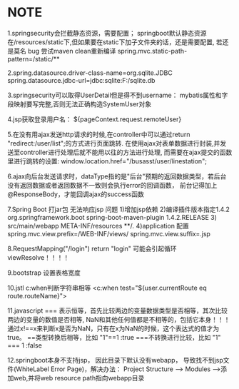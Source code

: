 # NOTE

1.springsecurity会拦截静态资源，需要配置；
  springboot默认静态资源在/resources/static下,但如果要在static下加子文件夹的话，还是需要配置, 若还是莫名 bug 尝试maven clean重新编译
	spring.mvc.static-path-pattern=/static/**

2.spring.datasource.driver-class-name=org.sqlite.JDBC
  spring.datasource.jdbc-url=jdbc:sqlite:F:/sqlite.db
  
3.springsecurity可以取得UserDetail但是得不到username：
	mybatis属性和字段映射要写完整,否则无法正确构造SystemUser对象
	
4.jsp获取登录用户名：
	${pageContext.request.remoteUser}

5.在没有用ajax发送http请求的时候,在controller中可以通过return "redirect:/user/list";的方式进行页面跳转.
  在使用ajax对表单数据进行封装,并发送至controller进行处理后就不能用以往的方法进行处理, 而需要在ajax提交的函数里进行跳转的设置:
window.location.href="/busasst/user/linestation";

6.ajax向后台发送请求时，dataType指的是"后台"预期的返回数据类型，若后台没有返回数据或者返回数据不一致则会执行error的回调函数， 前台记得加上@ResponseBody，才能回调ajax的success函数

7.Spring Boot 打jar包 无法响应jsp 问题
	1)增加jsp依赖
	2)编译插件版本指定1.4.2
	<plugin>
   		<groupId>org.springframework.boot</groupId>
   		<artifactId>spring-boot-maven-plugin</artifactId>
   		<version>1.4.2.RELEASE</version>
	</plugin>
	3)<!-- 将src/main/webapp下的所有文件文件编译到classes/META-INF/resources下-->
	<resource>
   		<directory>src/main/webapp</sdirectory>
   		<targetPath>META-INF/resources</targetPath>
   		<includes>
      			<include>**/*.*</include>
   		</includes>
	</resource>
       4)application 配置
         spring.mvc.view.prefix=/WEB-INF/views/
         spring.mvc.view.suffix=.jsp
	 
8.RequestMapping("/login")
	return "login"
可能会引起循环viewResolve！！！！

9.bootstrap 设置表格宽度 
 <colgroup>
	<col style="width:10%">
	<col style="width:15%">
	<col style="width:30%">
	<col style="width:15%">
	<col style="width:15%">
	<col style="width:15%">
</colgroup>

10.jstl c:when判断字符串相等 <c:when test="${user.currentRoute eq route.routeName}">

11.javascript
   === 表示恒等，首先比较两边的变量数据类型是否相等，其次比较两边的变量的数值是否相等,
  NaN和其他任何值都是不相等的，包括它本身！！！通过x!==x来判断x是否为NaN，只有在x为NaN的时候，这个表达式的值才为true。
   ==类型转换后相等，比如 "1"==1 :true
   ===不转换进行比较，比如 "1" === 1 :false
   
  
12.springboot本身不支持jsp， 因此目录下默认没有webapp， 导致找不到jsp文件(WhiteLabel Error Page)，解决办法：
	Project Structure --> Modules -->添加web,并将web resource path指向webapp目录

